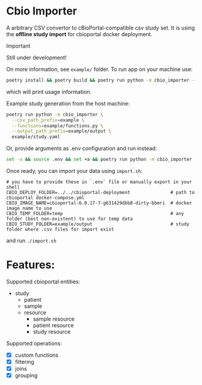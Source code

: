 # Cbio Importer

A arbitrary CSV convertor to cBioPortal-compatible csv study set. It is using the **offline study import** for cbioportal docker deployment.

> [!IMPORTANT]  
> Still under development!

On more information, see ``example/`` folder.
To run app on your machine use:

`````bash
poetry install && poetry build && poetry run python -m cbio_importer --help
`````
which will print usage information. 

Example study generation from the host machine:
`````bash
poetry run python -m cbio_importer \
  --csv_path_prefix=example \
  --functions=example/functions.py \
  --output_path_prefix=example/output \
  example/study.yaml
`````
Or, provide arguments as .env configuration and run instead:
```bash
set -a && source .env && set +a && poetry run python -m cbio_importer
```

Once ready, you can import your data using `import.sh`:
```
# you have to provide these in `.env` file or manually export in your shell
CBIO_DEPLOY_FOLDER=../../cbioportal-deployment               # path to cbioportal docker-compose.yml
CBIO_IMAGE_NAME=cbioportal-6.0.17-7-g631429dbb8-dirty-bbmri  # docker image name to use
CBIO_TEMP_FOLDER=temp                                        # any folder (best non-existent) to use for temp data
CBIO_STUDY_FOLDER=example/output                             # study folder where .csv files for import exist
```
and run
`./import.sh`


# Features:
Supported cbioportal entities:
 - study
   - patient
   - sample
   - resource
     - sample resource
     - patient resource
     - study resource

Supported operations:
 - [x] custom functions
 - [x] filtering
 - [x] joins
 - [x] grouping